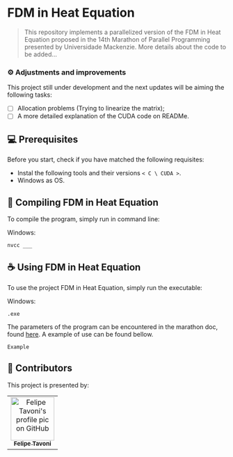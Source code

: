 # FDM in Heat Equation

> This repository implements a parallelized version of the FDM in Heat Equation proposed in the 14th Marathon of Parallel Programming presented by Universidade Mackenzie. More details about the code to be added...


### ⚙️ Adjustments and improvements

This project still under development and the next updates will be aiming the following tasks:

- [ ] Allocation problems (Trying to linearize the matrix);
- [ ] A more detailed explanation of the CUDA code on READMe.

## 💻 Prerequisites

Before you start, check if you have matched the following requisites:
* Instal the following tools and their versions `< C \ CUDA >`.
* Windows as OS.

## 🚀 Compiling FDM in Heat Equation

To compile the program, simply run in command line:

Windows:
```
nvcc ___
```

## ☕ Using FDM in Heat Equation

To use the project FDM in Heat Equation, simply run the executable:

Windows:
```
.exe
```

The parameters of the program can be encountered in the marathon doc, found [here](). A example of use can be found bellow.

```
Example
```

## 🤝 Contributors

This project is presented by:

<table>
  <tr>
    <td align="center">
      <a href="#">
        <img src="https://avatars.githubusercontent.com/u/56005905?v=4" width="100px;" alt="Felipe Tavoni's profile pic on GitHub"/><br>
        <sub>
          <b>Felipe Tavoni</b>
        </sub>
      </a>
    </td>
  </tr>
</table>

<!-- ## 📝 License

This project is under a licence. Check the file [LICENSE](LICENSE.md) for more details. -->
